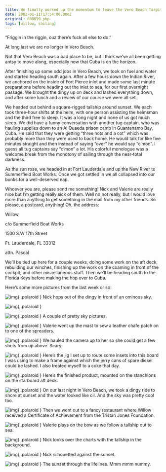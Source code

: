 ```yaml
---
title: We finally worked up the momentum to leave the Vero Beach Tarpits and headed south, experiencing our first overnight passage at sea
date: 2002-01-11T17:54:00.000Z
original: 000099.php
tags: [willow, sailing]
---
```


“Friggin in the riggin, cuz there’s fuck all else to do.”

At long last we are no longer in Vero Beach.

Not that Vero Beach was a bad place to be, but I think we’ve all been getting antsy to move along, especially now that Cuba is on the horizon.

After finishing up some odd jobs in Vero Beach, we took on fuel and water and started heading south again. After a few hours down the Indian River, we anchored on the inside of Fort Pierce inlet and made some last minute preparations before heading out the inlet to sea, for our first overnight passage. We brought the dingy up on deck and lashed everything down, and after some lunch and a review of our course we were all set.

We headed out behind a square-rigged tallship around sunset. We each took three-hour shifts at the helm, with one person assisting the helmsman and the third free to sleep. It was a long night and none of us got much sleep. We did have a funny conversation with another tug captain, who was hauling supplies down to an Al Quaeda prison camp in Guantanamo Bay, Cuba. He said that they were getting “three hots and a cot” which was probably more than they were used to back home. He would talk for like five minutes straight and then instead of saying “over” he would say “c’mon”. I guess all tug captains say “c’mon” a lot. His colorful monologue was a welcome break from the monotony of sailing through the near-total darkness.

As the sun rose, we headed in at Fort Lauderdale and up the New River to Summerfield Boat Works. Once we got settled in we all collapsed into our bunks for a well-deserved nap.

Whoever you are, please send me something! Nick and Valerie are really nice but I’m getting really sick of them. Well no not really, but I would love more than anything to get something in the mail from my other friends. So please, a postcard, anything! Oh, the address:

Willow

c/o Summerfield Boat Works

1500 S.W 17th Street

Ft. Lauderdale, FL 33312

attn. Pascal

We’ll be tied up here for a couple weeks, doing some work on the aft deck, rebuilding our winches, finishing up the work on the coaming in front of the cockpit, and other miscellaneous stuff. Then we’ll be heading south to the Florida Keys before making the hop over to Cuba.

Here’s some more pictures from the last week or so:

![img](./nick-dingy-clouds.jpg){ .polaroid }
Nick hops out of the dingy in front of an ominous sky.

![img](./prettysky-01.jpg){ .polaroid }

![img](./prettysky-02.jpg){ .polaroid }
A couple of pretty sky pictures.

![img](./val-intherigging.jpg){ .polaroid }
Valerie went up the mast to sew a leather chafe patch on to one of the spreaders.

![img](./viewfromuphere.jpg){ .polaroid }
We hauled the camera up to her so she could get a few shots from up above. Scary.

![img](./thejig.jpg){ .polaroid }
Here’s the jig I set up to route some insets into this board I was using to make a frame against which the jerry cans of spare diesel could be lashed. I also treated myself to a coke that day.

![img](./diesel-board.jpg){ .polaroid }
Here’s the finished product, mounted on the stanchions on the starboard aft deck.

![img](./dingy-ripples.jpg){ .polaroid }
On our last night in Vero Beach, we took a dingy ride to shore at sunset and the water looked like oil. And the sky was pretty cool too.

![img](./certificateofachievement.jpg){ .polaroid }
Then we went out to a fancy restaurant where Willow received a Certificate of Achievement from the Tristan Jones Foundation.

![img](./val-tallship.jpg){ .polaroid }
Valerie plays on the bow as we follow a tallship out to sea.

![img](./nick-tallship.jpg){ .polaroid }
Nick looks over the charts with the tallship in the background.

![img](./nick-sunset.jpg){ .polaroid }
Nick silhouetted against the sunset.

![img](./sunset-lifelines.jpg){ .polaroid }
The sunset through the lifelines. Mmm mmm nummy.
